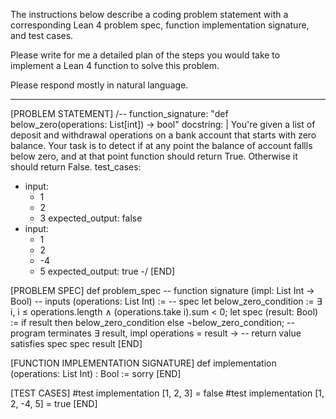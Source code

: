 The instructions below describe a coding problem statement with a corresponding Lean 4 problem spec, function implementation signature, and test cases.

Please write for me a detailed plan of the steps you would take to implement a Lean 4 function to solve this problem.

Please respond mostly in natural language.

--------------------------------------------------

[PROBLEM STATEMENT]
/--
function_signature: "def below_zero(operations: List[int]) -> bool"
docstring: |
    You're given a list of deposit and withdrawal operations on a bank account that starts with
    zero balance. Your task is to detect if at any point the balance of account fallls below zero, and
    at that point function should return True. Otherwise it should return False.
test_cases:
  - input:
      - 1
      - 2
      - 3
    expected_output: false
  - input:
      - 1
      - 2
      - -4
      - 5
    expected_output: true
-/
[END]

[PROBLEM SPEC]
def problem_spec
-- function signature
(impl: List Int → Bool)
-- inputs
(operations: List Int) :=
-- spec
let below_zero_condition := ∃ i, i ≤ operations.length ∧
(operations.take i).sum < 0;
let spec (result: Bool) :=
if result then below_zero_condition else ¬below_zero_condition;
-- program terminates
∃ result, impl operations = result →
-- return value satisfies spec
spec result
[END]

[FUNCTION IMPLEMENTATION SIGNATURE]
def implementation (operations: List Int) : Bool :=
sorry
[END]

[TEST CASES]
#test implementation [1, 2, 3] = false
#test implementation [1, 2, -4, 5] = true
[END]